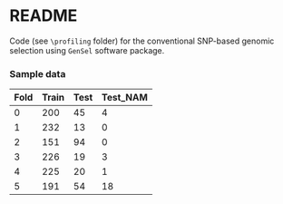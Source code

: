

# README

Code (see `\profiling` folder) for the conventional SNP-based genomic selection using `GenSel` software package.

### Sample data 

 | Fold    |   Train   |   Test    |    Test_NAM |  
  | ------ | ------ | ------ | ------  |  
 | 0       |      200    |      45       |     4 |  
 | 1       |      232     |     13      |      0 |   
 | 2       |       151     |    94      |      0 |   
 | 3       |       226     |    19       |     3 |   
 | 4       |       225    |     20      |      1 |   
 | 5       |      191     |    54       |     18 |   
